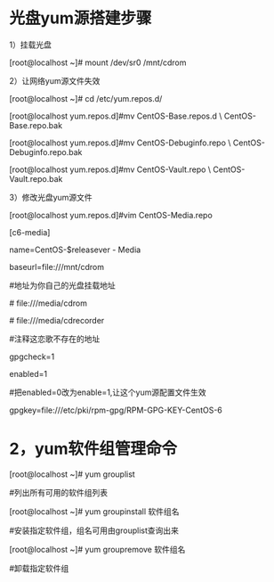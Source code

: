 # 光盘yum源搭建步骤

1）挂载光盘

[root@localhost  ~]# mount /dev/sr0 /mnt/cdrom

2）让网络yum源文件失效

[root@localhost  ~]# cd /etc/yum.repos.d/

[root@localhost  yum.repos.d]#mv CentOS-Base.repos.d \ CentOS-Base.repo.bak

[root@localhost  yum.repos.d]#mv CentOS-Debuginfo.repo \ CentOS-Debuginfo.repo.bak

[root@localhost  yum.repos.d]#mv CentOS-Vault.repo \ CentOS-Vault.repo.bak

3）修改光盘yum源文件

[root@localhost  yum.repos.d]#vim CentOS-Media.repo

[c6-media]

name=CentOS-$releasever - Media

baseurl=file:///mnt/cdrom

#地址为你自己的光盘挂载地址

\#		file:///media/cdrom

\#		file:///media/cdrecorder

\#注释这恋歌不存在的地址

gpgcheck=1

enabled=1

\#把enabled=0改为enable=1,让这个yum源配置文件生效

gpgkey=file:///etc/pki/rpm-gpg/RPM-GPG-KEY-CentOS-6

# 2，yum软件组管理命令

[root@localhost  ~]# yum grouplist

#列出所有可用的软件组列表

[root@localhost  ~]# yum groupinstall 软件组名

#安装指定软件组，组名可用由grouplist查询出来

[root@localhost  ~]# yum groupremove 软件组名

#卸载指定软件组